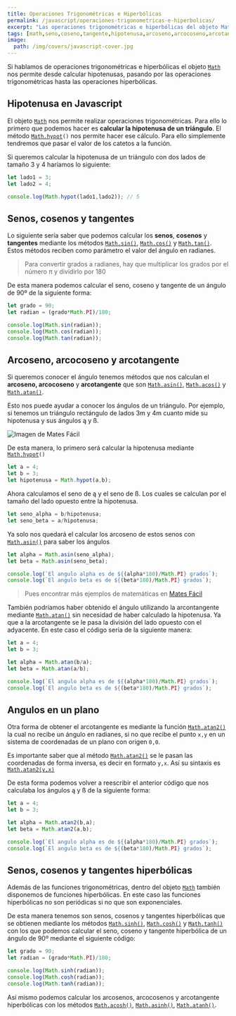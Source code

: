```yaml
---
title: Operaciones Trigonométricas e Hiperbólicas
permalink: /javascript/operaciones-trigonometricas-e-hiperbolicas/
excerpt: "Las operaciones trigonométricas e hiperbólicas del objeto Math nos permite desde calcular hipotenusas, senos, cosenos, tangentes, arcosenos, arcocosenos y arcotangentes."
tags: [math,seno,coseno,tangente,hipotenusa,arcoseno,arcocoseno,arcotangente]
image:
  path: /img/covers/javascript-cover.jpg
---
```


Si hablamos de operaciones trigonométricas e hiperbólicas el objeto [`Math`](https://w3api.com/Javascript/Math/) nos permite desde calcular hipotenusas, pasando por las operaciones trigonométricas hasta las operaciones hiperbólicas.


## Hipotenusa en Javascript


El objeto [`Math`](https://w3api.com/Javascript/Math/) nos permite realizar operaciones trigonométricas. Para ello lo primero que podemos hacer es **calcular la hipotenusa de un triángulo**. El método [`Math.hypot`](https://www.w3api.com/Javascript/Math/hypot)`()` nos permite hacer ese cálculo. Para ello simplemente tendremos que pasar el valor de los catetos a la función.


Si queremos calcular la hipotenusa de un triángulo con dos lados de tamaño 3 y 4 haríamos lo siguiente:


```javascript
let lado1 = 3;
let lado2 = 4;

console.log(Math.hypot(lado1,lado2)); // 5
```


## Senos, cosenos y tangentes


Lo siguiente sería saber que podemos calcular los **senos**, **cosenos** y **tangentes** mediante los métodos [`Math.sin()`](https://www.w3api.com/Javascript/Math/sin), [`Math.cos()`](https://www.w3api.com/Javascript/Math/cos) y [`Math.tan()`](https://www.w3api.com/Javascript/Math/tan). Estos métodos reciben como parámetro el valor del ángulo en radianes.


> Para convertir grados a radianes, hay que multiplicar los grados por el número π y dividirlo por 180


De esta manera podemos calcular el seno, coseno y tangente de un ángulo de 90º de la siguiente forma:


```javascript
let grado = 90;
let radian = (grado*Math.PI)/180;

console.log(Math.sin(radian));
console.log(Math.cos(radian));
console.log(Math.tan(radian));
```


## Arcoseno, arcocoseno y arcotangente


Si queremos conocer el ángulo tenemos métodos que nos calculan el **arcoseno, arcocoseno** y **arcotangente** que son [`Math.asin()`](https://www.w3api.com/Javascript/Math/asin), [`Math.acos()`](https://www.w3api.com/Javascript/Math/acos) y [`Math.atan()`](https://www.w3api.com/Javascript/Math/atan).


Esto nos puede ayudar a conocer los ángulos de un triángulo. Por ejemplo, si tenemos un triángulo rectángulo de lados 3m y 4m cuanto mide su hipotenusa y sus ángulos ą y ß.


![Imagen de Mates Fácil](https://manualweb.net/javascript/img/triangulo.png)


De esta manera, lo primero será calcular la hipotenusa mediante [`Math.hypot`](https://www.w3api.com/Javascript/Math/hypot)`()`


```javascript
let a = 4;
let b = 3;
let hipotenusa = Math.hypot(a,b);
```


Ahora calculamos el seno de ą y el seno de ß. Los cuales se calculan por el tamaño del lado opuesto entre la hipotenusa.


```javascript
let seno_alpha = b/hipotenusa;
let seno_beta = a/hipotenusa;
```


Ya solo nos quedará el calcular los arcoseno de estos senos con [`Math.asin()`](https://www.w3api.com/Javascript/Math/asin) para saber los ángulos


```javascript
let alpha = Math.asin(seno_alpha);
let beta = Math.asin(seno_beta);

console.log(`El angulo alpha es de ${(alpha*180)/Math.PI} grados`);
console.log(`El angulo beta es de ${(beta*180)/Math.PI} grados`);
```


> Pues encontrar más ejemplos de matemáticas en [Mates Fácil](https://www.matesfacil.com/)


También podríamos haber obtenido el ángulo utilizando la arcontangente mediante [`Math.atan()`](https://www.w3api.com/Javascript/Math/atan) sin necesidad de haber calculado la hipotenusa. Ya que a la arcotangente se le pasa la división del lado opuesto con el adyacente. En este caso el código sería de la siguiente manera:


```javascript
let a = 4;
let b = 3;

let alpha = Math.atan(b/a);
let beta = Math.atan(a/b);

console.log(`El angulo alpha es de ${(alpha*180)/Math.PI} grados`);
console.log(`El angulo beta es de ${(beta*180)/Math.PI} grados`);
```


## Angulos en un plano


Otra forma de obtener el arcotangente es mediante la función [`Math.atan2()`](https://www.w3api.com/Javascript/Math/atan2) la cual no recibe un ángulo en radianes, si no que recibe el punto `x,y` en un sistema de coordenadas de un plano con origen `0,0`.


Es importante saber que al método [`Math.atan2()`](https://www.w3api.com/Javascript/Math/atan2) se le pasan las coordenadas de forma inversa, es decir en formato `y,x`. Así su sintaxis es [`Math.atan2(y,x)`](https://www.w3api.com/Javascript/Math/atan2)


De esta forma podemos volver a reescribir el anterior código que nos calculaba los ángulos ą y ß de la siguiente forma:


```javascript
let a = 4;
let b = 3;

let alpha = Math.atan2(b,a);
let beta = Math.atan2(a,b);

console.log(`El angulo alpha es de ${(alpha*180)/Math.PI} grados`);
console.log(`El angulo beta es de ${(beta*180)/Math.PI} grados`);
```


## Senos, cosenos y tangentes hiperbólicas


Además de las funciones trigonométricas, dentro del objeto [`Math`](https://w3api.com/Javascript/Math/) también disponemos de funciones hiperbólicas. En este caso las funciones hiperbólicas no son periódicas si no que son exponenciales.


De esta manera tenemos son senos, cosenos y tangentes hiperbólicas que se obtienen mediante los métodos [`Math.sinh()`](https://www.w3api.com/Javascript/Math/sinh), [`Math.cosh()`](https://www.w3api.com/Javascript/Math/cosh) y [`Math.tanh()`](https://www.w3api.com/Javascript/Math/tanh) con los que podemos calcular el seno, coseno y tangente hiperbólica de un ángulo de 90º mediante el siguiente código:


```javascript
let grado = 90;
let radian = (grado*Math.PI)/180;

console.log(Math.sinh(radian));
console.log(Math.cosh(radian));
console.log(Math.tanh(radian));
```


Así mismo podemos calcular los arcosenos, arcocosenos y arcotangente hiperbólicas con los métodos [`Math.acosh()`](https://www.w3api.com/Javascript/Math/acosh), [`Math.asinh()`](https://www.w3api.com/Javascript/Math/asinh), [`Math.atanh()`](https://www.w3api.com/Javascript/Math/atanh).

